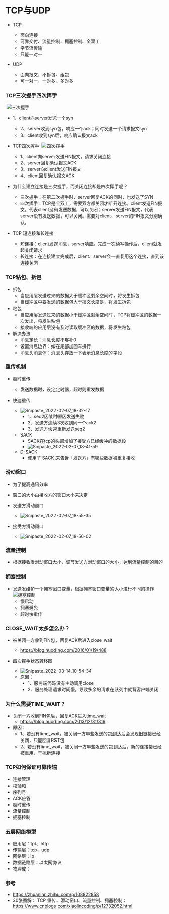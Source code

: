 # TCP与UDP

- TCP

  - 面向连接
  - 可靠交付、流量控制、拥塞控制、全双工
  - 字节流传输
  - 只能一对一
- UDP

  - 面向报文，不拆包、组包
  - 可一对一、一对多、多对多

### TCP三次握手四次挥手
​	![三次握手](https://raw.githubusercontent.com/li-zeyuan/access/master/img/20210130134349.png)

- 1、client向server发送一个syn
  - 2、server收到syn包，响应一个ack；同时发送一个请求报文syn
  - 3、client收到syn后，响应确认报文ack
- TCP四次挥手
  ​	![四次挥手](https://raw.githubusercontent.com/li-zeyuan/access/master/img/20210130134505.png)

  - 1、client向server发送FIN报文，请求关闭连接
  - 2、server回复确认报文ACK
  - 3、server向client发送FIN报文
  - 4、client回复确认报文ACK
- 为什么建立连接是三次握手，而关闭连接却是四次挥手呢？

  - 三次握手：在第二次握手时，server回复ACK的同时，也发送了SYN
  - 四次挥手：TCP是全双工，需要双方都关闭才断开连接。client发送FIN报文，代表client没有发送数据，可以关闭；server发送FIN报文，代表server没有发送数据，可以关闭。需要对client、server的FIN报文分别确认。
- TCP 短连接和长连接

  - 短连接：client发送消息，server响应。完成一次读写操作后，client就发起关闭请求
  - 长连接：在连接建立完成后，client、server会一直复用这个连接，直到该连接关闭

### TCP粘包、拆包

- 拆包
  - 当应用层发送过来的数据大于缓冲区剩余空间时，将发生拆包
  - 当缓冲区中要发送的数据包大于报文长度是，将发生拆包
- 粘包
  - 当应用层发送过来的数据小于缓冲区剩余空间时，TCP将缓冲区的数据一次发出，将发生粘包
  - 接收端的应用层没有及时读取缓冲区的数据，将发生粘包
- 解决办法
  - 消息定长：消息长度不够补0
  - 设置消息边界：如在尾部加回车换行
  - 消息头消息体：消息头存放一下表示消息长度的字段

### 重传机制

- 超时重传
  - 发送数据时，设定定时器，超时则重发数据

- 快速重传

  - ![Snipaste_2022-02-07_18-32-17](https://raw.githubusercontent.com/li-zeyuan/access/master/img/Snipaste_2022-02-07_18-32-17.png)
    - 1、seq2因某种原因发送失败
    - 2、发送方连续3次收到同一个ack2
    - 3、发送方快速重新发送seq2
  - SACK
    - SACK在tcp的头部增加了接受方已经缓冲的数据段
    - ![Snipaste_2022-02-07_18-41-59](https://raw.githubusercontent.com/li-zeyuan/access/master/img/Snipaste_2022-02-07_18-41-59.png)
  - D-SACK
    - 使用了 SACK 来告诉「发送方」有哪些数据被重复接收

### 滑动窗口

- 为了提高通讯效率
- 窗口的大小由接收方的窗口大小来决定

- 发送方滑动窗口
  - ![Snipaste_2022-02-07_18-55-35](https://raw.githubusercontent.com/li-zeyuan/access/master/img/Snipaste_2022-02-07_18-55-35.png)
- 接受方滑动窗口
  - ![Snipaste_2022-02-07_18-56-02](https://raw.githubusercontent.com/li-zeyuan/access/master/img/Snipaste_2022-02-07_18-56-02.png)

### 流量控制

- 根据接收发滑动窗口大小，调节发送方滑动窗口的大小，达到流量控制的目的

### 拥塞控制

- 发送发维护一个拥塞窗口变量，根据拥塞窗口变量的大小进行不同的操作
  ​	![拥塞控制](https://raw.githubusercontent.com/li-zeyuan/access/master/img/20210130134553.png)
  - 慢启动
  - 拥塞避免
  - 超时快重传

### CLOSE_WAIT太多怎么办？

- 被关闭一方收到FIN包，回复ACK后进入close_wait
  - https://blog.huoding.com/2016/01/19/488

- 四次挥手状态转移图
  - ![Snipaste_2022-03-14_10-54-34](https://raw.githubusercontent.com/li-zeyuan/access/master/img/Snipaste_2022-03-14_10-54-34.png)
  - 原因：
    - 1、服务端代码没有主动调用close
    - 2、服务处理请求时间慢，导致多余的请求在队列中就背客户端关闭

### 为什么需要TIME_WAIT？

- 关闭一方收到FIN包后，回复ACK进入time_wait
  - https://blog.huoding.com/2013/12/31/316
- 原因：
  - 1、若没有time_wait，被关闭一方早些发送的包到达后会发现旧链接已经关闭，只能回复RST包
  - 2、若没有time_wait，被关闭一方早些发送的包到达后，新的连接接已经被重用，干扰新连接
  
### TCP如何保证可靠传输
- 连接管理
- 校验和
- 序列号
- ACK应答
- 超时重传
- 流量控制
- 拥塞控制

### 五层网络模型
- 应用层：fpt、http
- 传输层：tcp、udp
- 网络层：ip
- 数据链路层：以太网协议
- 物理成：

### 参考

- https://zhuanlan.zhihu.com/p/108822858
- 30张图解： TCP 重传、滑动窗口、流量控制、拥塞控制：https://www.cnblogs.com/xiaolincoding/p/12732052.html